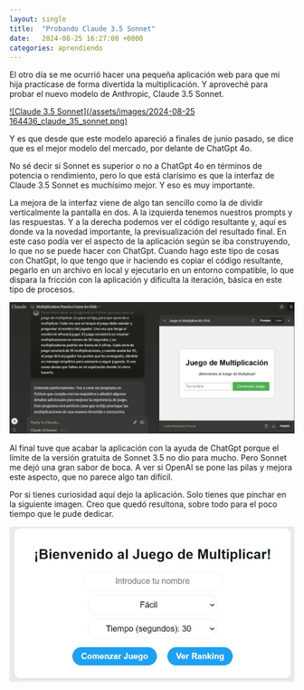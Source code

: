 ```yaml
---
layout: single
title:  "Probando Claude 3.5 Sonnet"
date:   2024-08-25 16:27:00 +0000
categories: aprendiendo
---
```


El otro día se me ocurrió hacer una pequeña aplicación web para que mi hija practicase de forma divertida la multiplicación. Y aproveché para probar el nuevo modelo de Anthropic, Claude 3.5 Sonnet. 

[![Claude 3.5 Sonnet](/assets/images/2024-08-25 164436_claude_35_sonnet.png)](https://www.anthropic.com/news/claude-3-5-sonnet)

Y es que desde que este modelo apareció a finales de junio pasado, se dice que es el mejor modelo del mercado, por delante de ChatGpt 4o. 

No sé decir si Sonnet es superior o no a ChatGpt 4o en términos de potencia o rendimiento, pero lo que está clarísimo es que la interfaz de Claude 3.5 Sonnet es muchísimo mejor. Y eso es muy importante.

La mejora de la interfaz viene de algo tan sencillo como la de dividir verticalmente la pantalla en dos. A la izquierda tenemos nuestros prompts y las respuestas. Y a la derecha podemos ver el código resultante y, aquí es donde va la novedad importante, la previsualización del resultado final. En este caso podía ver el aspecto de la aplicación según se iba construyendo, lo que no se puede hacer con ChatGpt. Cuando hago este tipo de cosas con ChatGpt, lo que tengo que ir haciendo es copiar el código resultante, pegarlo en un archivo en local y ejecutarlo en un entorno compatible, lo que dispara la fricción con la aplicación y dificulta la iteración, básica en este tipo de procesos.

![Interfaz de usuario de Claude 3.5 Sonnet](/assets/images/2024-08-25_164436_interfaz_usuario_claude.jpg)

Al final tuve que acabar la aplicación con la ayuda de ChatGpt porque el límite de la versión gratuita de Sonnet 3.5 no dio para mucho. Pero Sonnet me dejó una gran sabor de boca. A ver si OpenAI se pone las pilas y mejora este aspecto, que no parece algo tan difícil.

Por si tienes curiosidad aquí dejo la aplicación. Solo tienes que pinchar en la siguiente imagen. Creo que quedó resultona, sobre todo para el poco tiempo que le pude dedicar. 

[![Juego de multiplicar](/assets/images/2024-08-26_212618_juego_multiplicar.jpg)](https://sergioberdiales.github.io/juegos/juego_multiplicacion/index.html)





